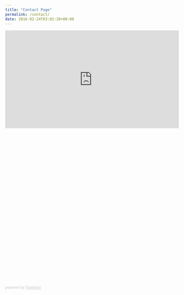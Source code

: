 ```yaml
---
title: "Contact Page"
permalink: /contact/
date: 2016-02-24T03:02:20+00:00
---
```


<iframe width="560" height="315" src="https://www.youtube.com/embed/dHHmUF9gs70" frameborder="0" allowfullscreen></iframe>

<div class="typeform-widget" data-url="https://himanshugoyal2.typeform.com/to/x4FIYa" data-transparency="50" data-hide-headers=true data-hide-footer=true style="width: 50%; height: 500px;"></div> <script> (function() { var qs,js,q,s,d=document, gi=d.getElementById, ce=d.createElement, gt=d.getElementsByTagName, id="typef_orm", b="https://embed.typeform.com/"; if(!gi.call(d,id)) { js=ce.call(d,"script"); js.id=id; js.src=b+"embed.js"; q=gt.call(d,"script")[0]; q.parentNode.insertBefore(js,q) } })() </script> <div style="font-family: Sans-Serif;font-size: 12px;color: #999;opacity: 0.5; padding-top: 5px;"> powered by <a href="https://admin.typeform.com/signup?utm_campaign=x4FIYa&utm_source=typeform.com-13377380-Basic&utm_medium=typeform&utm_content=typeform-embedded-poweredbytypeform&utm_term=EN" style="color: #999" target="_blank">Typeform</a> </div>